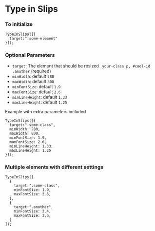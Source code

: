 # Type in Slips


### To initialize
```
TypeInSlips([{
  target:".some-element"
}]);
```

### Optional Parameters
- `target`: The element that should be resized `.your-class p, #cool-id .another` (required)
- `minWidth`: default `280`
- `maxWidth`: default `800`
- `minFontSize`: default `1.9`
- `maxFontSize`: default `2.6`
- `minLineHeight`: default `1.33`
- `maxLineHeight`: default `1.25`

Example with extra parameters included

```
TypeInSlips([{
  target:".some-class",
  minWidth: 280,
  maxWidth: 800,
  minFontSize: 1.9,
  maxFontSize: 2.6,
  minLineHeight: 1.33,
  maxLineHeight: 1.25
}]);
```

### Multiple elements with different settings

```
TypeInSlips([
  {
    target:".some-class",
    minFontSize: 1.9,
    maxFontSize: 2.6,
  },
  {
    target:".another",
    minFontSize: 2.4,
    maxFontSize: 3.6,
  }
]);
